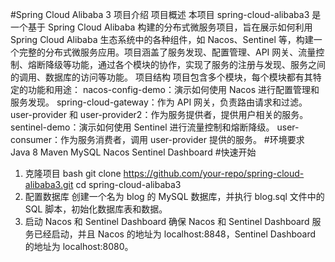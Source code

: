 #Spring Cloud Alibaba 3 项目介绍
项目概述
本项目 spring-cloud-alibaba3 是一个基于 Spring Cloud Alibaba 构建的分布式微服务项目，旨在展示如何利用 Spring Cloud Alibaba 生态系统中的各种组件，如 Nacos、Sentinel 等，构建一个完整的分布式微服务应用。项目涵盖了服务发现、配置管理、API 网关、流量控制、熔断降级等功能，通过各个模块的协作，实现了服务的注册与发现、服务之间的调用、数据库的访问等功能。
项目结构
项目包含多个模块，每个模块都有其特定的功能和用途：
nacos-config-demo：演示如何使用 Nacos 进行配置管理和服务发现。
spring-cloud-gateway：作为 API 网关，负责路由请求和过滤。
user-provider 和 user-provider2：作为服务提供者，提供用户相关的服务。
sentinel-demo：演示如何使用 Sentinel 进行流量控制和熔断降级。
user-consumer：作为服务消费者，调用 user-provider 提供的服务。
#环境要求
Java 8
Maven
MySQL
Nacos
Sentinel Dashboard
#快速开始
1. 克隆项目
bash
git clone https://github.com/your-repo/spring-cloud-alibaba3.git
cd spring-cloud-alibaba3
2. 配置数据库
创建一个名为 blog 的 MySQL 数据库，并执行 blog.sql 文件中的 SQL 脚本，初始化数据库表和数据。
3. 启动 Nacos 和 Sentinel Dashboard
确保 Nacos 和 Sentinel Dashboard 服务已经启动，并且 Nacos 的地址为 localhost:8848，Sentinel Dashboard 的地址为 localhost:8080。
